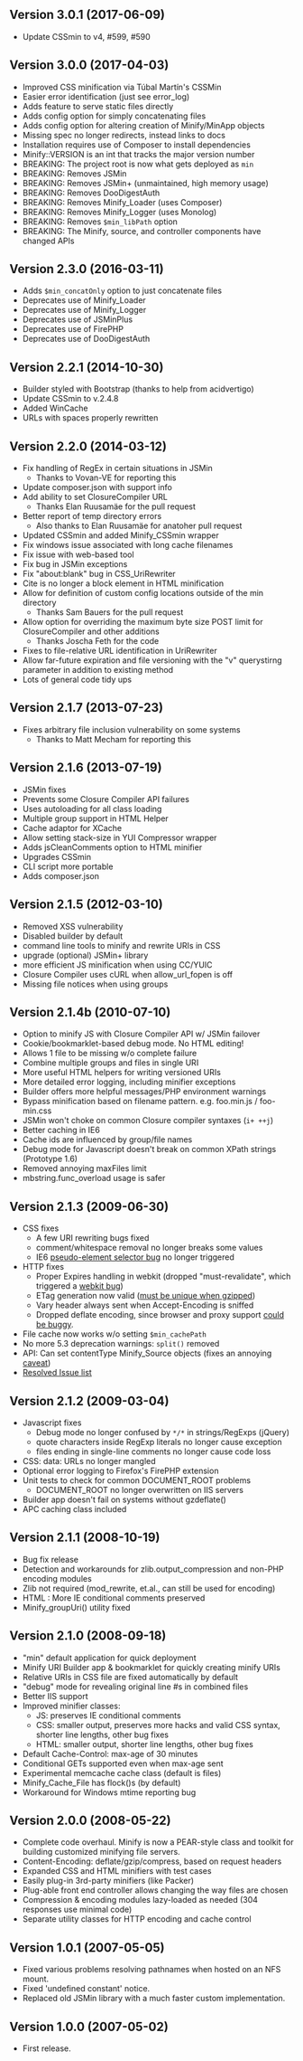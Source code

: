 ## Version 3.0.1 (2017-06-09)

* Update CSSmin to v4, #599, #590

## Version 3.0.0 (2017-04-03)
* Improved CSS minification via Túbal Martín's CSSMin
* Easier error identification (just see error_log)
* Adds feature to serve static files directly
* Adds config option for simply concatenating files
* Adds config option for altering creation of Minify/MinApp objects
* Missing spec no longer redirects, instead links to docs
* Installation requires use of Composer to install dependencies
* Minify::VERSION is an int that tracks the major version number
* BREAKING: The project root is now what gets deployed as `min`
* BREAKING: Removes JSMin
* BREAKING: Removes JSMin+ (unmaintained, high memory usage)
* BREAKING: Removes DooDigestAuth
* BREAKING: Removes Minify_Loader (uses Composer)
* BREAKING: Removes Minify_Logger (uses Monolog)
* BREAKING: Removes `$min_libPath` option
* BREAKING: The Minify, source, and controller components have changed APIs

## Version 2.3.0 (2016-03-11)
* Adds `$min_concatOnly` option to just concatenate files
* Deprecates use of Minify_Loader
* Deprecates use of Minify_Logger
* Deprecates use of JSMinPlus
* Deprecates use of FirePHP
* Deprecates use of DooDigestAuth

## Version 2.2.1 (2014-10-30)
* Builder styled with Bootstrap (thanks to help from acidvertigo)
* Update CSSmin to v.2.4.8
* Added WinCache
* URLs with spaces properly rewritten

## Version 2.2.0 (2014-03-12)
* Fix handling of RegEx in certain situations in JSMin
    * Thanks to Vovan-VE for reporting this
* Update composer.json with support info
* Add ability to set ClosureCompiler URL
    * Thanks Elan Ruusamäe for the pull request
* Better report of temp directory errors
    * Also thanks to Elan Ruusamäe for anatoher pull request
* Updated CSSmin and added Minify_CSSmin wrapper
* Fix windows issue associated with long cache filenames
* Fix issue with web-based tool
* Fix bug in JSMin exceptions
* Fix "about:blank" bug in CSS_UriRewriter
* Cite is no longer a block element in HTML minification
* Allow for definition of custom config locations outside of the min directory
    * Thanks Sam Bauers for the pull request
* Allow option for overriding the maximum byte size POST limit for ClosureCompiler and other additions
    * Thanks Joscha Feth for the code
* Fixes to file-relative URL identification in UriRewriter
* Allow far-future expiration and file versioning with the "v" querystirng parameter in addition to existing method
* Lots of general code tidy ups

## Version 2.1.7 (2013-07-23)
* Fixes arbitrary file inclusion vulnerability on some systems
    * Thanks to Matt Mecham for reporting this

## Version 2.1.6 (2013-07-19)
* JSMin fixes
* Prevents some Closure Compiler API failures
* Uses autoloading for all class loading
* Multiple group support in HTML Helper
* Cache adaptor for XCache
* Allow setting stack-size in YUI Compressor wrapper
* Adds jsCleanComments option to HTML minifier
* Upgrades CSSmin
* CLI script more portable
* Adds composer.json

## Version 2.1.5 (2012-03-10)
* Removed XSS vulnerability
* Disabled builder by default
* command line tools to minify and rewrite URIs in CSS
* upgrade (optional) JSMin+ library
* more efficient JS minification when using CC/YUIC
* Closure Compiler uses cURL when allow\_url\_fopen is off
* Missing file notices when using groups

## Version 2.1.4b (2010-07-10)
* Option to minify JS with Closure Compiler API w/ JSMin failover
* Cookie/bookmarklet-based debug mode. No HTML editing!
* Allows 1 file to be missing w/o complete failure
* Combine multiple groups and files in single URI
* More useful HTML helpers for writing versioned URIs
* More detailed error logging, including minifier exceptions
* Builder offers more helpful messages/PHP environment warnings
* Bypass minification based on filename pattern. e.g. foo.min.js / foo-min.css
* JSMin won't choke on common Closure compiler syntaxes (`i+ ++j`)
* Better caching in IE6
* Cache ids are influenced by group/file names
* Debug mode for Javascript doesn't break on common XPath strings (Prototype 1.6)
* Removed annoying maxFiles limit
* mbstring.func\_overload usage is safer

## Version 2.1.3 (2009-06-30)
* CSS fixes
    * A few URI rewriting bugs fixed
    * comment/whitespace removal no longer breaks some values
    * IE6 [pseudo-element selector bug](http://www.crankygeek.com/ie6pebug/) no longer triggered
* HTTP fixes
    * Proper Expires handling in webkit (dropped "must-revalidate", which triggered a [webkit bug](http://mrclay.org/index.php/2009/02/24/safari-4-beta-cache-controlmust-revalidate-bug/))
    * ETag generation now valid ([must be unique when gzipped](https://issues.apache.org/bugzilla/show_bug.cgi?id=39727))
    * Vary header always sent when Accept-Encoding is sniffed
    * Dropped deflate encoding, since browser and proxy support [could be buggy](http://stackoverflow.com/questions/883841/).
* File cache now works w/o setting `$min_cachePath`
* No more 5.3 deprecation warnings: `split()` removed
* API: Can set contentType Minify\_Source objects (fixes an annoying [caveat](http://groups.google.com/group/minify/msg/8446d32ee99a4961))
* [Resolved Issue list](http://code.google.com/p/minify/issues/list?can=1&q=label%3ARelease-2.1.2%20status%3AVerified)

## Version 2.1.2 (2009-03-04)
* Javascript fixes
    * Debug mode no longer confused by `*/*` in strings/RegExps (jQuery)
    * quote characters inside RegExp literals no longer cause exception
    * files ending in single-line comments no longer cause code loss
* CSS: data: URLs no longer mangled
* Optional error logging to Firefox's FirePHP extension
* Unit tests to check for common DOCUMENT\_ROOT problems
    * DOCUMENT\_ROOT no longer overwritten on IIS servers
* Builder app doesn't fail on systems without gzdeflate()
* APC caching class included

## Version 2.1.1 (2008-10-19)
* Bug fix release
* Detection and workarounds for zlib.output\_compression and non-PHP encoding modules
* Zlib not required (mod\_rewrite, et.al., can still be used for encoding)
* HTML : More IE conditional comments preserved
* Minify\_groupUri() utility fixed

## Version 2.1.0 (2008-09-18)
* "min" default application for quick deployment
* Minify URI Builder app & bookmarklet for quickly creating minify URIs
* Relative URIs in CSS file are fixed automatically by default
* "debug" mode for revealing original line #s in combined files
* Better IIS support
* Improved minifier classes:
    * JS: preserves IE conditional comments
    * CSS: smaller output, preserves more hacks and valid CSS syntax, shorter line lengths, other bug fixes
    * HTML: smaller output, shorter line lengths, other bug fixes
* Default Cache-Control: max-age of 30 minutes
* Conditional GETs supported even when max-age sent
* Experimental memcache cache class (default is files)
* Minify\_Cache\_File has flock()s (by default)
* Workaround for Windows mtime reporting bug


## Version 2.0.0 (2008-05-22)
* Complete code overhaul. Minify is now a PEAR-style class and toolkit for building customized minifying file servers.
* Content-Encoding: deflate/gzip/compress, based on request headers
* Expanded CSS and HTML minifiers with test cases
* Easily plug-in 3rd-party minifiers (like Packer)
* Plug-able front end controller allows changing the way files are chosen
* Compression & encoding modules lazy-loaded as needed (304 responses use minimal code)
* Separate utility classes for HTTP encoding and cache control

## Version 1.0.1 (2007-05-05)
* Fixed various problems resolving pathnames when hosted on an NFS mount.
* Fixed 'undefined constant' notice.
* Replaced old JSMin library with a much faster custom implementation.

## Version 1.0.0 (2007-05-02)
* First release.
